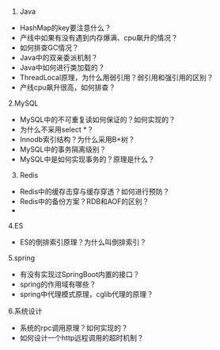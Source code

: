 1. Java
- HashMap的key要注意什么？
- 产线中如果有没有遇到内存爆满、cpu飙升的情况？
- 如何排查GC情况？
- Java中的双亲委派机制？
- Java中如何进行类加载的？
- ThreadLocal原理，为什么用弱引用？弱引用和强引用的区别？
- 产线cpu飙升很高，如何排查？

2.MySQL
- MySQL中的不可重复读如何保证的？如何实现的？
- 为什么不采用select *？
- Innodb索引结构？为什么采用B+树？
- MySQL中的事务隔离级别？
- MySQL中是如何实现事务的？原理是什么？

3. Redis
- Redis中的缓存击穿与缓存穿透？如何进行预防？
- Redis中的备份方案？RDB和AOF的区别？
-


4.ES
- ES的倒排索引原理？为什么叫倒排索引？


5.spring
- 有没有实现过SpringBoot内置的接口？
- spring的作用域有哪些？
- spring中代理模式原理，cglib代理的原理？


6.系统设计
- 系统的rpc调用原理？如何实现的？
- 如何设计一个http远程调用的超时机制？
